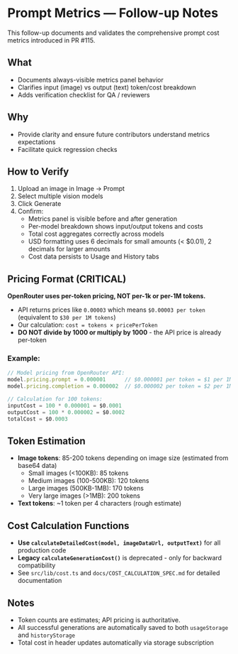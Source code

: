 # Prompt Metrics — Follow-up Notes

This follow-up documents and validates the comprehensive prompt cost metrics introduced in PR #115.

## What

- Documents always-visible metrics panel behavior
- Clarifies input (image) vs output (text) token/cost breakdown
- Adds verification checklist for QA / reviewers

## Why

- Provide clarity and ensure future contributors understand metrics expectations
- Facilitate quick regression checks

## How to Verify

1. Upload an image in Image → Prompt
2. Select multiple vision models
3. Click Generate
4. Confirm:
   - Metrics panel is visible before and after generation
   - Per-model breakdown shows input/output tokens and costs
   - Total cost aggregates correctly across models
   - USD formatting uses 6 decimals for small amounts (< $0.01), 2 decimals for larger amounts
   - Cost data persists to Usage and History tabs

## Pricing Format (CRITICAL)

**OpenRouter uses per-token pricing, NOT per-1k or per-1M tokens.**

- API returns prices like `0.00003` which means `$0.00003 per token` (equivalent to `$30 per 1M tokens`)
- Our calculation: `cost = tokens × pricePerToken`
- **DO NOT divide by 1000 or multiply by 1000** - the API price is already per-token

### Example:

```typescript
// Model pricing from OpenRouter API:
model.pricing.prompt = 0.000001      // $0.000001 per token = $1 per 1M tokens
model.pricing.completion = 0.000002  // $0.000002 per token = $2 per 1M tokens

// Calculation for 100 tokens:
inputCost = 100 * 0.000001 = $0.0001
outputCost = 100 * 0.000002 = $0.0002
totalCost = $0.0003
```

## Token Estimation

- **Image tokens**: 85-200 tokens depending on image size (estimated from base64 data)
  - Small images (<100KB): 85 tokens
  - Medium images (100-500KB): 120 tokens
  - Large images (500KB-1MB): 170 tokens
  - Very large images (>1MB): 200 tokens
- **Text tokens**: ~1 token per 4 characters (rough estimate)

## Cost Calculation Functions

- **Use `calculateDetailedCost(model, imageDataUrl, outputText)`** for all production code
- **Legacy `calculateGenerationCost()`** is deprecated - only for backward compatibility
- See `src/lib/cost.ts` and `docs/COST_CALCULATION_SPEC.md` for detailed documentation

## Notes

- Token counts are estimates; API pricing is authoritative.
- All successful generations are automatically saved to both `usageStorage` and `historyStorage`
- Total cost in header updates automatically via storage subscription

